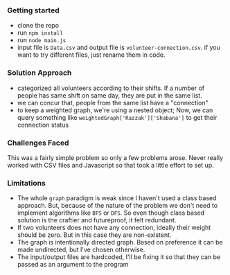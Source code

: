 ### Getting started
- clone the repo
- run `npm install`
- run `node main.js`
- input file is `Data.csv` and output file is `volunteer-connection.csv`. if you want to try different files, just rename them in code.


### Solution Approach
- categorized all volunteers according to their shifts. If a number of people has same shift on same day, they are put in the same list.
- we can concur that, people from the same list have a "connection"
- to keep a weighted graph, we're using a nested object; Now, we can query something like `weightedGraph['Razzak']['Shabana']` to get their connection status
### Challenges Faced
This was a fairly simple problem so only a few problems arose. Never really worked with CSV files and Javascript so that took a little effort to set up.
### Limitations
- The whole `graph` paradigm is weak since I haven't used a class based approach. But, because of the nature of the problem we don't need to implement algorithms like `BFS` or `DFS`. So even though class based solution is the craftier and futureproof, it felt redundant.
- If two volunteers does not have any connection, ideally their weight should be zero. But in this case they are non-existent.
- The graph is intentionally directed graph. Based on preference it can be made undirected, but I've chosen otherwise.
- The input/output files are hardcoded, I'll be fixing it so that they can be passed as an argument to the program
